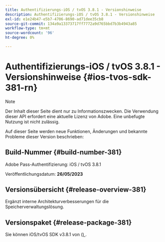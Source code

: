 ```yaml
---
title: Authentifizierungs-iOS / tvOS 3.8.1 - Versionshinweise
description: Authentifizierungs-iOS / tvOS 3.8.1 - Versionshinweise
exl-id: e1e24b47-e5b7-4706-8690-ad71dee35cb8
source-git-commit: 134a9a13373717ff7772a9d765bbd7b3b4943a85
workflow-type: tm+mt
source-wordcount: '96'
ht-degree: 0%

---
```


# Authentifizierungs-iOS / tvOS 3.8.1 - Versionshinweise {#ios-tvos-sdk-381-rn}

>[!NOTE]
>
>Der Inhalt dieser Seite dient nur zu Informationszwecken. Die Verwendung dieser API erfordert eine aktuelle Lizenz von Adobe. Eine unbefugte Nutzung ist nicht zulässig.

Auf dieser Seite werden neue Funktionen, Änderungen und bekannte Probleme dieser Version beschrieben:

## Build-Nummer {#build-number-381}

Adobe Pass-Authentifizierung: iOS / tvOS 3.8.1

Veröffentlichungsdatum: **26/05/2023**

## Versionsübersicht {#release-overview-381}

Ergänzt interne Architekturverbesserungen für die Speicherverwaltungslösung.

## Versionspaket {#release-package-381}

Sie können iOS/tvOS SDK v3.8.1 von ([) ](https://tve.zendesk.com/hc/en-us/articles/204963209).
